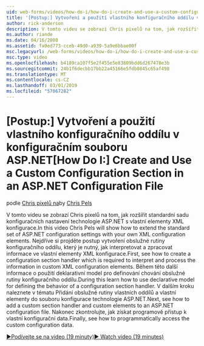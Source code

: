```yaml
---
uid: web-forms/videos/how-do-i/how-do-i-create-and-use-a-custom-configuration-section-in-an-aspnet-configuration-file
title: '[Postup:] Vytvoření a použití vlastního konfiguračního oddílu v konfiguračním souboru ASP.NET | Dokumentace Microsoftu'
author: rick-anderson
description: V tomto videu se zobrazí Chris pixelů na tom, jak rozšířit standardní sadu konfiguračních nastavení technologie ASP.NET s vlastní elementy XML konfigurace. Nejdříve si projděte jak...
ms.author: riande
ms.date: 04/16/2008
ms.assetid: fa9ed773-cceb-49d0-a939-5a9e6bbae00f
msc.legacyurl: /web-forms/videos/how-do-i/how-do-i-create-and-use-a-custom-configuration-section-in-an-aspnet-configuration-file
msc.type: video
ms.openlocfilehash: b4189ca107f5e2f455e5e83809bdd6d267478e3b
ms.sourcegitcommit: 24b1f6decbb17bb22a45166e5fdb0845c65af498
ms.translationtype: MT
ms.contentlocale: cs-CZ
ms.lasthandoff: 03/01/2019
ms.locfileid: "57067282"
---
```

<a name="how-do-i-create-and-use-a-custom-configuration-section-in-an-aspnet-configuration-file"></a><span data-ttu-id="a0629-104">[Postup:] Vytvoření a použití vlastního konfiguračního oddílu v konfiguračním souboru ASP.NET</span><span class="sxs-lookup"><span data-stu-id="a0629-104">[How Do I:] Create and Use a Custom Configuration Section in an ASP.NET Configuration File</span></span>
====================
<span data-ttu-id="a0629-105">podle [Chris pixelů na](https://twitter.com/chrispels)</span><span class="sxs-lookup"><span data-stu-id="a0629-105">by [Chris Pels](https://twitter.com/chrispels)</span></span>

<span data-ttu-id="a0629-106">V tomto videu se zobrazí Chris pixelů na tom, jak rozšířit standardní sadu konfiguračních nastavení technologie ASP.NET s vlastní elementy XML konfigurace.</span><span class="sxs-lookup"><span data-stu-id="a0629-106">In this video Chris Pels will show how to extend the standard set of ASP.NET configuration settings with your own XML configuration elements.</span></span> <span data-ttu-id="a0629-107">Nejdříve si projděte postup vytvoření obslužné rutiny konfiguračního oddílu, který je nutný, jak interpretovat a zpracovat informace ve vlastní elementy XML konfigurace.</span><span class="sxs-lookup"><span data-stu-id="a0629-107">First, see how to create a configuration section handler which is required to interpret and process the information in custom XML configuration elements.</span></span> <span data-ttu-id="a0629-108">Během této další informace o použití deklarativní model pro definování chování obslužné rutiny konfiguračního oddílu.</span><span class="sxs-lookup"><span data-stu-id="a0629-108">During this learn how to use declarative model for defining the behavior of a configuration section handler.</span></span> <span data-ttu-id="a0629-109">V dalším kroku naleznete v tématu Přidání obslužné rutiny vlastních oddílů a vlastní elementy do souboru konfigurace technologie ASP.NET.</span><span class="sxs-lookup"><span data-stu-id="a0629-109">Next, see how to add a custom section handler and custom elements to an ASP.NET configuration file.</span></span> <span data-ttu-id="a0629-110">Nakonec zkontrolujte, jak získat programově přístup k vlastní konfigurační data.</span><span class="sxs-lookup"><span data-stu-id="a0629-110">Finally, see how to programmatically access the custom configuration data.</span></span>

[<span data-ttu-id="a0629-111">&#9654;Podívejte se na video (19 minuty)</span><span class="sxs-lookup"><span data-stu-id="a0629-111">&#9654; Watch video (19 minutes)</span></span>](https://channel9.msdn.com/Blogs/ASP-NET-Site-Videos/how-do-i-create-and-use-a-custom-configuration-section-in-an-aspnet-configuration-file)
